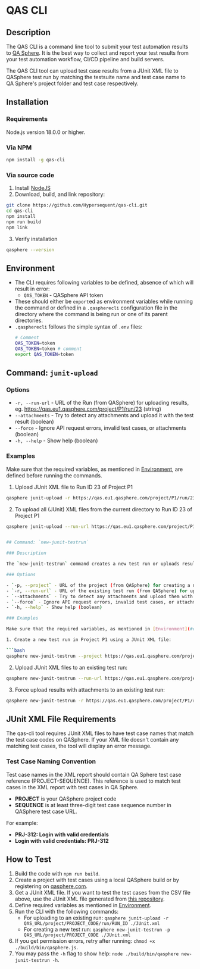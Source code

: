 # QAS CLI

## Description

The QAS CLI is a command line tool to submit your test automation results to [QA Sphere](https://qasphere.com/). It is the best way to collect and report your test results from your test automation workflow, CI/CD pipeline and build servers.

The QAS CLI tool can upload test case results from a JUnit XML file to QASphere test run by matching the testsuite name and test case name to QA Sphere's project folder and test case respectively.

## Installation

### Requirements

Node.js version 18.0.0 or higher.

### Via NPM

```bash
npm install -g qas-cli
```

### Via source code

1. Install [NodeJS](https://nodejs.org/en/download/package-manager/current)
2. Download, build, and link repository:

```bash
git clone https://github.com/Hypersequent/qas-cli.git
cd qas-cli
npm install
npm run build
npm link
```

3. Verify installation

```bash
qasphere --version
```

## Environment

- The CLI requires following variables to be defined, absence of which will result in error:
  - `QAS_TOKEN` - QASphere API token
- These should either be `export`ed as environment variables while running the command or defined in a `.qaspherecli` configuration file in the directory where the command is being run or one of its parent directories.
- `.qaspherecli` follows the simple syntax of `.env` files:
  ```sh
  # Comment
  QAS_TOKEN=token
  QAS_TOKEN=token # comment
  export QAS_TOKEN=token
  ```

## Command: `junit-upload`

### Options

- `-r, --run-url` - URL of the Run (from QASphere) for uploading results, eg. https://qas.eu1.qasphere.com/project/P1/run/23 (string)
- `--attachments` - Try to detect any attachments and upload it with the test result (boolean)
- `--force` - Ignore API request errors, invalid test cases, or attachments (boolean)
- `-h, --help` - Show help (boolean)

### Examples

Make sure that the required variables, as mentioned in [Environment](#environment), are defined before running the commands.

1. Upload JUnit XML file to Run ID 23 of Project P1

```bash
qasphere junit-upload -r https://qas.eu1.qasphere.com/project/P1/run/23 ./path/to/junit.xml
```

2. To upload all (JUnit) XML files from the current directory to Run ID 23 of Project P1

```bash
qasphere junit-upload --run-url https://qas.eu1.qasphere.com/project/P1/run/23 ./*.xml


## Command: `new-junit-testrun`

### Description

The `new-junit-testrun` command creates a new test run or uploads results to an existing test run using JUnit XML files.

### Options

- `-p, --project` - URL of the project (from QASphere) for creating a new test run, eg. https://qas.eu1.qasphere.com/project/P1 (string)
- `-r, --run-url` - URL of the existing test run (from QASphere) for uploading results, eg. https://qas.eu1.qasphere.com/project/P1/run/23 (string)
- `--attachments` - Try to detect any attachments and upload them with the test result (boolean)
- `--force` - Ignore API request errors, invalid test cases, or attachments (boolean)
- `-h, --help` - Show help (boolean)

### Examples

Make sure that the required variables, as mentioned in [Environment](#environment), are defined before running the commands.

1. Create a new test run in Project P1 using a JUnit XML file:

```bash
qasphere new-junit-testrun --project https://qas.eu1.qasphere.com/project/P1 ./test-results.xml
```

2. Upload JUnit XML files to an existing test run:

```bash
qasphere new-junit-testrun --run-url https://qas.eu1.qasphere.com/project/P1/run/23 ./test-results.xml
```

3. Force upload results with attachments to an existing test run:

```bash
qasphere new-junit-testrun -r https://qas.eu1.qasphere.com/project/P1/run/23 ./test-results.xml --force --attachments
```

## JUnit XML File Requirements

The qas-cli tool requires JUnit XML files to have test case names that match the test case codes on QASphere. If your XML file doesn't contain any matching test cases, the tool will display an error message.

### Test Case Naming Convention

Test case names in the XML report should contain QA Sphere test case reference (PROJECT-SEQUENCE).
This reference is used to match test cases in the XML report with test cases in QA Sphere.

- **PROJECT** is your QASphere project code
- **SEQUENCE** is at least three-digit test case sequence number in QASphere test case URL.

For example:
- **PRJ-312: Login with valid credentials**
- **Login with valid credentials: PRJ-312**


## How to Test

1. Build the code with `npm run build`.
2. Create a project with test cases using a local QASphere build or by registering on [qasphere.com](https://qasphere.com/).
3. Get a JUnit XML file. If you want to test the test cases from the CSV file above, use the JUnit XML file generated from [this repository](https://github.com/Hypersequent/bistrot-e2e).
4. Define required variables as mentioned in [Environment](#environment).
5. Run the CLI with the following commands:
   - For uploading to an existing run: `qasphere junit-upload -r QAS_URL/project/PROJECT_CODE/run/RUN_ID ./JUnit.xml`
   - For creating a new test run: `qasphere new-junit-testrun -p QAS_URL/project/PROJECT_CODE ./JUnit.xml`
6. If you get permission errors, retry after running: `chmod +x ./build/bin/qasphere.js`.
7. You may pass the `-h` flag to show help: `node ./build/bin/qasphere new-junit-testrun -h`.
